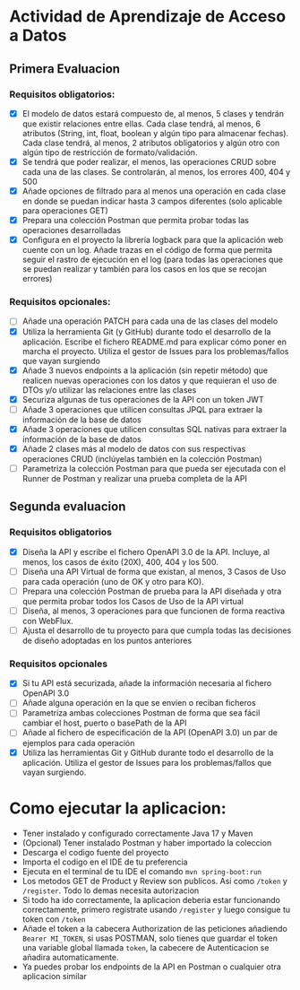 # Actividad de Aprendizaje de Acceso a Datos

## Primera Evaluacion
### Requisitos obligatorios:
- [x] El modelo de datos estará compuesto de, al menos, 5 clases y tendrán que existir relaciones entre ellas. Cada clase tendrá, al menos, 6 atributos (String, int, float, boolean y algún tipo para almacenar fechas). Cada clase tendrá, al menos, 2 atributos obligatorios y algún otro con algún tipo de restricción de formato/validación.
- [x] Se tendrá que poder realizar, el menos, las operaciones CRUD sobre cada una de las clases. Se controlarán, al menos, los errores 400, 404 y 500
- [x] Añade opciones de filtrado para al menos una operación en cada clase en donde se puedan indicar hasta 3 campos diferentes (solo aplicable para operaciones GET)
- [x] Prepara una colección Postman que permita probar todas las operaciones desarrolladas
- [x] Configura en el proyecto la librería logback para que la aplicación web cuente con un log. Añade trazas en el código de forma que permita seguir el rastro de ejecución en el log (para todas las operaciones que se puedan realizar y también para los casos en los que se recojan errores)

### Requisitos opcionales:
- [ ] Añade una operación PATCH para cada una de las clases del modelo
- [x] Utiliza la herramienta Git (y GitHub) durante todo el desarrollo de la aplicación. Escribe el fichero README.md para explicar cómo poner en marcha el proyecto. Utiliza el gestor de Issues para los problemas/fallos que vayan surgiendo
- [x] Añade 3 nuevos endpoints a la aplicación (sin repetir método) que realicen nuevas operaciones con los datos y que requieran el uso de DTOs y/o utilizar las relaciones entre las clases
- [x] Securiza algunas de tus operaciones de la API con un token JWT
- [ ] Añade 3 operaciones que utilicen consultas JPQL para extraer la información de la base de datos
- [x] Añade 3 operaciones que utilicen consultas SQL nativas para extraer la información de la base de datos
- [x] Añade 2 clases más al modelo de datos con sus respectivas operaciones CRUD (inclúyelas también en la colección Postman)
- [ ] Parametriza la colección Postman para que pueda ser ejecutada con el Runner de Postman y realizar una prueba completa de la API

## Segunda evaluacion
### Requisitos obligatorios
- [x] Diseña la API y escribe el fichero OpenAPI 3.0 de la API. Incluye, al menos, los casos de éxito (20X), 400, 404 y los 500.
- [ ] Diseña una API Virtual de forma que existan, al menos, 3 Casos de Uso para cada operación (uno de OK y otro para KO).
- [ ] Prepara una colección Postman de prueba para la API diseñada y otra que permita probar todos los Casos de Uso de la API virtual
- [ ] Diseña, al menos, 3 operaciones para que funcionen de forma reactiva con WebFlux.
- [ ] Ajusta el desarrollo de tu proyecto para que cumpla todas las decisiones de diseño adoptadas en los puntos anteriores

### Requisitos opcionales
- [x] Si tu API está securizada, añade la información necesaria al fichero OpenAPI 3.0
- [ ] Añade alguna operación en la que se envien o reciban ficheros
- [ ] Parametriza ambas colecciones Postman de forma que sea fácil cambiar el host, puerto o basePath de la API
- [ ] Añade al fichero de especificación de la API (OpenAPI 3.0) un par de ejemplos para cada operación
- [x] Utiliza las herramientas Git y GitHub durante todo el desarrollo de la aplicación. Utiliza el gestor de Issues para los problemas/fallos que vayan surgiendo.

# Como ejecutar la aplicacion:
- Tener instalado y configurado correctamente Java 17 y Maven
- (Opcional) Tener instalado Postman y haber importado la coleccion
- Descarga el codigo fuente del proyecto
- Importa el codigo en el IDE de tu preferencia
- Ejecuta en el terminal de tu IDE el comando `mvn spring-boot:run`
- Los metodos GET de Product y Review son publicos. Asi como `/token` y `/register`. Todo lo demas necesita autorizacion
- Si todo ha ido correctamente, la aplicacion deberia estar funcionando correctamente, primero registrate usando `/register` y luego consigue tu token con `/token`
- Añade el token a la cabecera Authorization de las peticiones añadiendo `Bearer MI_TOKEN`, si usas POSTMAN, solo tienes que guardar el token una variable global llamada `token`, la cabecere de Autenticacion se añadira automaticamente.
- Ya puedes probar los endpoints de la API en Postman o cualquier otra aplicacion similar